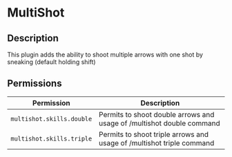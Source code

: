 # MultiShot
## Description
This plugin adds the ability to shoot multiple arrows with one shot by sneaking (default holding shift)
## Permissions
|Permission|Description|
|----------|-----------|
|`multishot.skills.double`|Permits to shoot double arrows and usage of /multishot double command|
|`multishot.skills.triple`|Permits to shoot triple arrows and usage of /multishot triple command|